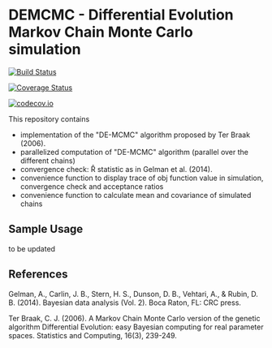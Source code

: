 # DEMCMC - Differential Evolution Markov Chain Monte Carlo simulation


[![Build Status](https://travis-ci.org/chrished/DEMCMC.jl.svg?branch=master)](https://travis-ci.org/chrished/DE-MCMC.jl)

[![Coverage Status](https://coveralls.io/repos/chrished/DEMCMC.jl/badge.svg?branch=master&service=github)](https://coveralls.io/github/chrished/DE-MCMC.jl?branch=master)

[![codecov.io](http://codecov.io/github/chrished/DEMCMC.jl/coverage.svg?branch=master)](http://codecov.io/github/chrished/DE-MCMC.jl?branch=master)


This repository contains
* implementation of the "DE-MCMC" algorithm proposed by Ter Braak (2006).
* parallelized computation of "DE-MCMC" algorithm (parallel over the different chains)
* convergence check: R̂ statistic as in Gelman et al. (2014).
* convenience function to display trace of obj function value in simulation, convergence check and acceptance ratios
* convenience function to calculate mean and covariance of simulated chains


## Sample Usage
to be updated
## References

Gelman, A., Carlin, J. B., Stern, H. S., Dunson, D. B., Vehtari, A., & Rubin, D. B. (2014). Bayesian data analysis (Vol. 2). Boca Raton, FL: CRC press.

Ter Braak, C. J. (2006). A Markov Chain Monte Carlo version of the genetic algorithm Differential Evolution: easy Bayesian computing for real parameter spaces. Statistics and Computing, 16(3), 239-249.
